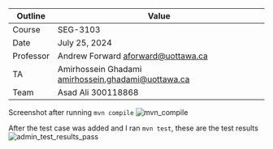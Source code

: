 
Outline | Value
--------|-------
Course | SEG-3103
Date | July 25, 2024
Professor | Andrew Forward aforward@uottawa.ca
TA | Amirhossein Ghadami amirhossein.ghadami@uottawa.ca
Team | Asad Ali 300118868

Screenshot after running `mvn compile`
![mvn_compile](https://user-images.githubusercontent.com/55165979/125716650-0f61510f-3c3d-41f3-8f1b-069fa5d74f36.png)

After the test case was added and I ran `mvn test`, these are the test results
![admin_test_results_pass](https://user-images.githubusercontent.com/55165979/125716640-284638f7-88c0-49cf-99df-42de60e5c1ce.png)
